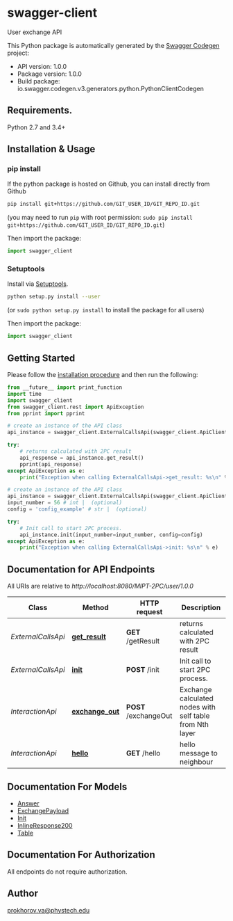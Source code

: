 # swagger-client
User exchange API

This Python package is automatically generated by the [Swagger Codegen](https://github.com/swagger-api/swagger-codegen) project:

- API version: 1.0.0
- Package version: 1.0.0
- Build package: io.swagger.codegen.v3.generators.python.PythonClientCodegen

## Requirements.

Python 2.7 and 3.4+

## Installation & Usage
### pip install

If the python package is hosted on Github, you can install directly from Github

```sh
pip install git+https://github.com/GIT_USER_ID/GIT_REPO_ID.git
```
(you may need to run `pip` with root permission: `sudo pip install git+https://github.com/GIT_USER_ID/GIT_REPO_ID.git`)

Then import the package:
```python
import swagger_client 
```

### Setuptools

Install via [Setuptools](http://pypi.python.org/pypi/setuptools).

```sh
python setup.py install --user
```
(or `sudo python setup.py install` to install the package for all users)

Then import the package:
```python
import swagger_client
```

## Getting Started

Please follow the [installation procedure](#installation--usage) and then run the following:

```python
from __future__ import print_function
import time
import swagger_client
from swagger_client.rest import ApiException
from pprint import pprint

# create an instance of the API class
api_instance = swagger_client.ExternalCallsApi(swagger_client.ApiClient(configuration))

try:
    # returns calculated with 2PC result
    api_response = api_instance.get_result()
    pprint(api_response)
except ApiException as e:
    print("Exception when calling ExternalCallsApi->get_result: %s\n" % e)

# create an instance of the API class
api_instance = swagger_client.ExternalCallsApi(swagger_client.ApiClient(configuration))
input_number = 56 # int |  (optional)
config = 'config_example' # str |  (optional)

try:
    # Init call to start 2PC process.
    api_instance.init(input_number=input_number, config=config)
except ApiException as e:
    print("Exception when calling ExternalCallsApi->init: %s\n" % e)
```

## Documentation for API Endpoints

All URIs are relative to *http://localhost:8080/MIPT-2PC/user/1.0.0*

Class | Method | HTTP request | Description
------------ | ------------- | ------------- | -------------
*ExternalCallsApi* | [**get_result**](docs/ExternalCallsApi.md#get_result) | **GET** /getResult | returns calculated with 2PC result
*ExternalCallsApi* | [**init**](docs/ExternalCallsApi.md#init) | **POST** /init | Init call to start 2PC process.
*InteractionApi* | [**exchange_out**](docs/InteractionApi.md#exchange_out) | **POST** /exchangeOut | Exchange calculated nodes with self table from Nth layer
*InteractionApi* | [**hello**](docs/InteractionApi.md#hello) | **GET** /hello | hello message to neighbour

## Documentation For Models

 - [Answer](docs/Answer.md)
 - [ExchangePayload](docs/ExchangePayload.md)
 - [Init](docs/Init.md)
 - [InlineResponse200](docs/InlineResponse200.md)
 - [Table](docs/Table.md)

## Documentation For Authorization

 All endpoints do not require authorization.


## Author

prokhorov.va@phystech.edu

